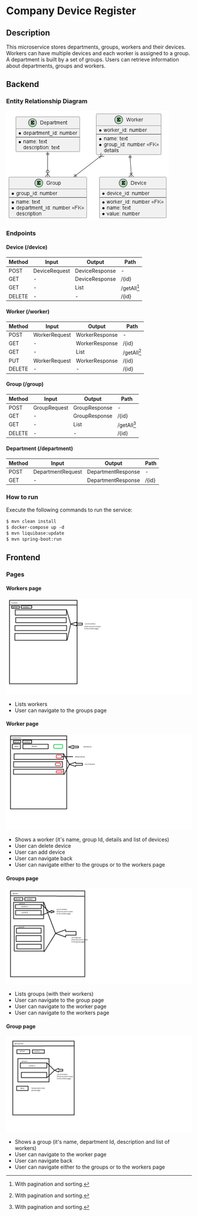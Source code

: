 # Company Device Register

## Description

This microservice stores departments, groups, workers and their devices.
Workers can have multiple devices and each worker is assigned to a group. A department is built by a set of groups.
Users can retrieve information about departments, groups and workers.

## Backend

### Entity Relationship Diagram

![ERD](erd.png?raw=true "ERD")

### Endpoints

#### Device (/device)

| Method | Input         | Output          | Path        |
|--------|---------------|-----------------|-------------|
| POST   | DeviceRequest | DeviceResponse  | -           |
| GET    | -             | DeviceResponse  | /{id}       |
| GET    | -             | List            | /getAll[^1] |
| DELETE | -             | -               | /{id}       |

[^1]: With pagination and sorting.

#### Worker (/worker)

| Method | Input         | Output         | Path        |
|--------|---------------|----------------|-------------|
| POST   | WorkerRequest | WorkerResponse | -           |
| GET    | -             | WorkerResponse | /{id}       |
| GET    | -             | List           | /getAll[^1] |
| PUT    | WorkerRequest | WorkerResponse | /{id}       |
| DELETE | -             | -              | /{id}       |

#### Group (/group)

| Method | Input        | Output        | Path        |
|--------|--------------|---------------|-------------|
| POST   | GroupRequest | GroupResponse | -           |
| GET    | -            | GroupResponse | /{id}       |
| GET    | -            | List          | /getAll[^1] |
| DELETE | -            | -             | /{id}       |

#### Department (/department)

| Method | Input             | Output             | Path  |
|--------|-------------------|--------------------|-------|
| POST   | DepartmentRequest | DepartmentResponse | -     |
| GET    | -                 | DepartmentResponse | /{id} |

### How to run

Execute the following commands to run the service:

```console
$ mvn clean install
$ docker-compose up -d
$ mvn liquibase:update
$ mvn spring-boot:run
```

## Frontend

### Pages

#### Workers page

![workers](workers.png?raw=true "workers")

- Lists workers
- User can navigate to the groups page

#### Worker page

![worker](worker.png?raw=true "worker")

- Shows a worker (it's name, group Id, details and list of devices)
- User can delete device
- User can add device
- User can navigate back
- User can navigate either to the groups or to the workers page

#### Groups page

![groups](groups.png?raw=true "groups")

- Lists groups (with their workers)
- User can navigate to the group page
- User can navigate to the worker page
- User can navigate to the workers page

#### Group page

![group](group.png?raw=true "group")

- Shows a group (it's name, department Id, description and list of workers)
- User can navigate to the worker page
- User can navigate back
- User can navigate either to the groups or to the workers page